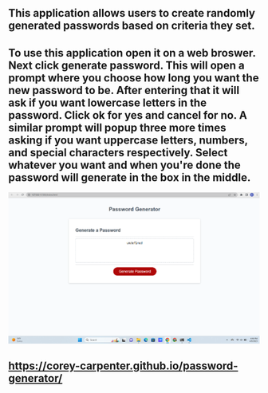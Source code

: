 # <Password Generator>

## This application allows users to create randomly generated passwords based on criteria they set. 


## To use this application open it on a web broswer. Next click generate password. This will open a prompt where you choose how long you want the new password to be. After entering that it will ask if you want lowercase letters in the password. Click ok for yes and cancel for no. A similar prompt will popup three more times asking if you want uppercase letters, numbers, and special characters respectively. Select whatever you want and when you're done the password will generate in the box in the middle.

![Screenshot of Application](assets/images/password-generator-picture.png)

## https://corey-carpenter.github.io/password-generator/